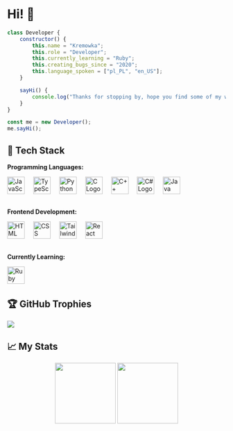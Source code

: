 # Hi! 👋

```javascript
class Developer {
    constructor() {
        this.name = "Kremowka";
        this.role = "Developer";
        this.currently_learning = "Ruby";
        this.creating_bugs_since = "2020";
        this.language_spoken = ["pl_PL", "en_US"];
    }

    sayHi() {
        console.log("Thanks for stopping by, hope you find some of my work interesting.");
    }
}

const me = new Developer();
me.sayHi();
```

## 🔧 Tech Stack

**Programming Languages:**

<div align="left">
  <img src="https://cdn.jsdelivr.net/gh/devicons/devicon/icons/javascript/javascript-original.svg" height="40" alt="JavaScript Logo"/>
  <img width="12"/>
  <img src="https://cdn.jsdelivr.net/gh/devicons/devicon/icons/typescript/typescript-original.svg" height="40" alt="TypeScript Logo"/>
  <img width="12"/>
  <img src="https://cdn.jsdelivr.net/gh/devicons/devicon/icons/python/python-original.svg" height="40" alt="Python Logo"/>
  <img width="12"/>
  <img src="https://cdn.jsdelivr.net/gh/devicons/devicon/icons/c/c-original.svg" height="40" alt="C Logo"/>
  <img width="12" />
  <img src="https://cdn.jsdelivr.net/gh/devicons/devicon/icons/cplusplus/cplusplus-original.svg" height="40" alt="C++ Logo"/>
  <img width="12" />
  <img src="https://cdn.jsdelivr.net/gh/devicons/devicon/icons/csharp/csharp-original.svg" height="40" alt="C# Logo"/>
  <img width="12" />
  <img src="https://cdn.jsdelivr.net/gh/devicons/devicon/icons/java/java-original.svg" height="40" alt="Java Logo"/>
  <img width="12" />
</div>

##

**Frontend Development:**

<div align="left">
  <img src="https://cdn.jsdelivr.net/gh/devicons/devicon/icons/html5/html5-original.svg" height="40" alt="HTML Logo"/>
  <img width="12" />
  <img src="https://cdn.jsdelivr.net/gh/devicons/devicon/icons/css3/css3-original.svg" height="40" alt="CSS Logo"/>
  <img width="12" />
  <img src="https://www.vectorlogo.zone/logos/tailwindcss/tailwindcss-icon.svg" height="40" alt="TailwindCSS Logo"/>
  <img width="12" />
  <img src="https://cdn.jsdelivr.net/gh/devicons/devicon/icons/react/react-original.svg" height="40" alt="React Logo"/>
</div>

##

**Currently Learning:**

<div align="left">
  <img src="https://cdn.jsdelivr.net/gh/devicons/devicon/icons/ruby/ruby-original.svg" height="40" alt="Ruby Logo"/>
  <img width="12" />
</div>

##

## 🏆 GitHub Trophies

<div align="left">
    <img src="https://github-profile-trophy.vercel.app/?username=kr3mowka11&theme=gruvbox"/>
</div>

##

## 📈 My Stats

<div align="center">
  <img height="140em" src="https://github-readme-stats-kr3mowka11.vercel.app/api?username=kr3mowka11&theme=dark&show_icons=true"/>
  <img height="140em" src="https://github-readme-stats-kr3mowka11.vercel.app/api/top-langs/?username=kr3mowka11&theme=dark&layout=compact&langs_count=10&hide=Shell&card_width=400"/>
</div>
